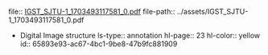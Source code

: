 file:: [IGST_SJTU-1_1703493117581_0.pdf](../assets/IGST_SJTU-1_1703493117581_0.pdf)
file-path:: ../assets/IGST_SJTU-1_1703493117581_0.pdf

- Digital Image structure
  ls-type:: annotation
  hl-page:: 23
  hl-color:: yellow
  id:: 65893e93-ac67-4bc1-9be8-47b9fc881909
